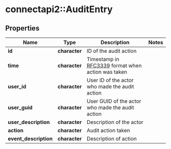 # connectapi2::AuditEntry


## Properties
Name | Type | Description | Notes
------------ | ------------- | ------------- | -------------
**id** | **character** | ID of the audit action | 
**time** | **character** | Timestamp in [RFC3339](https://www.rfc-editor.org/rfc/rfc3339) format when action was taken | 
**user_id** | **character** | User ID of the actor who made the audit action | 
**user_guid** | **character** | User GUID of the actor who made the audit action | 
**user_description** | **character** | Description of the actor | 
**action** | **character** | Audit action taken | 
**event_description** | **character** | Description of action | 


